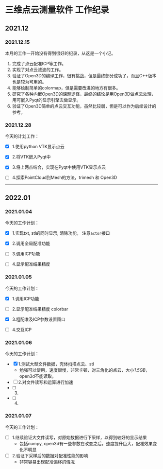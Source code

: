 # 三维点云测量软件 工作纪录

## 2021.12

### 2021.12.15

本月的工作一开始没有得到很好的纪录，从这是一个小记。
1. 完成了点云配准ICP等工作。
2. 实现了对点云滤波的工作。
3. 验证了Open3D的编译工作，很有挑战，但是最终部分成功了，而且C++版本也是较为可用的。
4. 能够绘制简单的colormap，但是需要改进的地方有很多。
5. 研究了各种内嵌Open3D的课题途径，最终的结论是用Open3D做点云处理，用可嵌入Pyqt的显示引擎去做显示。
6. 验证了Open3D简单的点云交互功能，虽然比较弱，但是可以作为后续设计的参考。

### 2021.12.28

今天的计划工作：

- [x] 1.使用python VTK显示点云
- [x] 2.将VTK嵌入Pyqt中
- [x] 3.将上两点结合，实现在Pyqt中使用VTK显示点云
- [ ] 4.探索PointCloud到Mesh的方法，trimesh 和 Open3D


----------------------------------------------

## 2022.01
###  2021.01.04
今天的工作计划：
- [x] 1.实现txt, stl的同时显示, 清除功能， 注意`actor`接口
- [x] 2.调用全局配准功能
- [ ] 3.调用ICP功能
- [ ] 4.显示配准结果精度


###  2021.01.05
今天的工作计划：
- [x] 1.调用ICP功能
- [ ] 2.显示配准结果精度 colorbar
- [x] 3.粗配准及ICP参数设置窗口
- [ ] 4.交互ICP


###  2021.01.06
今天的工作计划：
- [x] 1.测试大型文件数据，壳体扫描点云、stl
  - 勉强可以使用，速度很慢，非常卡顿，对三角化的点云，大小*1.5GB*，open3d不能读取。
- [ ] 2.对文件读写和运算进行加速
- [ ] 3.
- [ ] 4.

###  2021.01.07
今天的工作计划：
- [ ] 1.继续验证大文件读写，对原始数据进行下采样，以得到较好的显示结果
  - 包括numpy, open3d有一些参数在改变之后，速度提升巨大，配准效果变化不明显
- [ ] 2.验证下采样后的数据对配准性能的影响 
  - 非常容易出现配准偏移的情况





